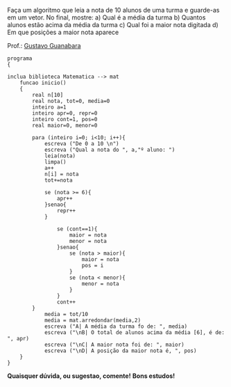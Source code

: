 Faça um algoritmo que leia a nota de 10 alunos de uma turma e guarde-as em um vetor. No final, mostre:
a) Qual é a média da turma
b) Quantos alunos estão acima da média da turma
c) Qual foi a maior nota digitada
d) Em que posições a maior nota aparece

Prof.: [Gustavo Guanabara](https://github.com/gustavoguanabara)

```
programa
{
	
inclua biblioteca Matematica --> mat 
	funcao inicio()
	{
		real n[10]
		real nota, tot=0, media=0
		inteiro a=1
		inteiro apr=0, repr=0
		inteiro cont=1, pos=0
		real maior=0, menor=0

		para (inteiro i=0; i<10; i++){
			escreva ("De 0 a 10 \n")
			escreva ("Qual a nota do ", a,"º aluno: ")
			leia(nota)
			limpa() 
			a++
			n[i] = nota
			tot+=nota

			se (nota >= 6){
				apr++
			}senao{
				repr++
			}

				se (cont==1){
					maior = nota
					menor = nota
				}senao{
					se (nota > maior){
						maior = nota
						pos = i
					}
					se (nota < menor){
						menor = nota
					}
				}
				cont++
		}
			media = tot/10
			media = mat.arredondar(media,2)
			escreva ("A| A média da turma fo de: ", media)
			escreva ("\nB| O total de alunos acima da média [6], é de: ", apr)
			escreva ("\nC| A maior nota foi de: ", maior)
			escreva ("\nD| A posição da maior nota é, ", pos) 
	}
}

```
**Quaisquer dúvida, ou sugestao, comente!**
**Bons estudos!**
